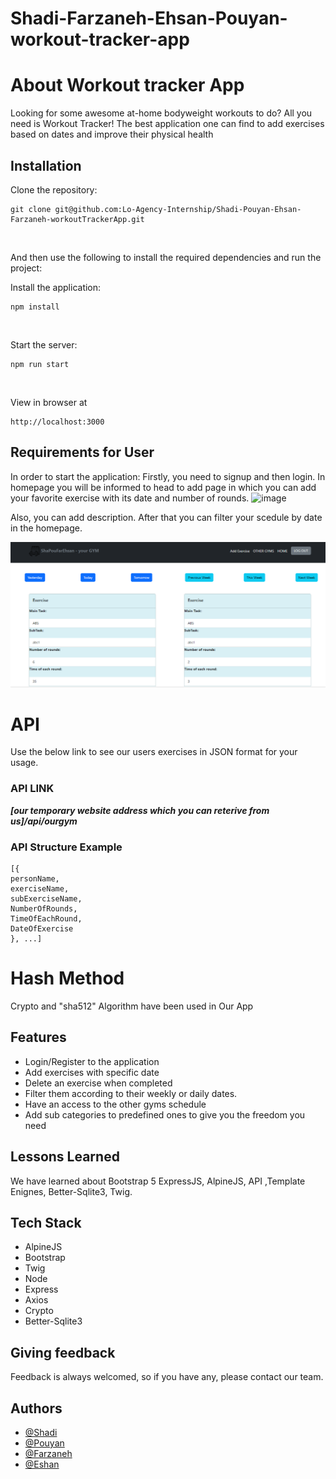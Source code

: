 # Shadi-Farzaneh-Ehsan-Pouyan-workout-tracker-app
# About Workout tracker App

Looking for some awesome at-home bodyweight workouts to do? All you need is Workout Tracker! The best application one can find to add exercises based on dates and improve their physical health

## Installation
Clone the repository:
```
git clone git@github.com:Lo-Agency-Internship/Shadi-Pouyan-Ehsan-Farzaneh-workoutTrackerApp.git
```
<br />

And then use the following to install the required dependencies and run the project:

Install the application:
```
npm install
```

<br />

Start the server:

```
npm run start
```

<br /> 

View in browser at

```
http://localhost:3000
```

## Requirements for User
In order to start the application: Firstly, you need to signup and then login.
 In homepage you will be informed to head to add page in which you can add your favorite exercise with its date and number of rounds. 
![image](src/public/images/AddExercise(2).PNG)

Also, you can add description. After that you can filter your scedule by date in the homepage.

 ![image](src/public/images/HomePage.PNG)

# API
Use the below link to see our users exercises in JSON format for your usage.

### API LINK

***[our temporary website address which you can reterive from us]/api/ourgym***

### API Structure Example
```
[{
personName,
exerciseName,
subExerciseName,
NumberOfRounds,
TimeOfEachRound,
DateOfExercise
}, ...]
```
# Hash Method
Crypto and "sha512" Algorithm have been used in Our App  <br>

## Features
- Login/Register to the application
- Add exercises with specific date 
- Delete an exercise when completed
- Filter them according to their weekly or daily dates.
- Have an access to the other gyms schedule
- Add sub categories to predefined ones to give you the freedom you need


## Lessons Learned
We have learned about Bootstrap 5 ExpressJS, AlpineJS, API ,Template Enignes, Better-Sqlite3, Twig. 


## Tech Stack

 * AlpineJS
 * Bootstrap
 * Twig
 * Node
 * Express
 * Axios
 * Crypto
 * Better-Sqlite3


## Giving feedback
Feedback is always welcomed, so if you have any, please contact our team.

## Authors

- [@Shadi](https://github.com/ShadiNrz)
- [@Pouyan](https://github.com/pouyanze)
- [@Farzaneh](https://github.com/ferizana92)
- [@Eshan](https://github.com/ehsan-afsharnia)
